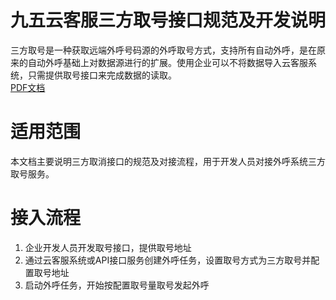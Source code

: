 # 九五云客服三方取号接口规范及开发说明
三方取号是一种获取远端外呼号码源的外呼取号方式，支持所有自动外呼，是在原来的自动外呼基础上对数据源进行的扩展。使用企业可以不将数据导入云客服系统，只需提供取号接口来完成数据的读取。<br/>
[PDF文档](https://github.com/95ykf/remote_number_pull/blob/master/%E4%B9%9D%E4%BA%94%E4%BA%91%E5%AE%A2%E6%9C%8D%E4%B8%89%E6%96%B9%E5%8F%96%E5%8F%B7%E6%8E%A5%E5%8F%A3%E8%A7%84%E8%8C%83%E5%8F%8A%E5%BC%80%E5%8F%91%E8%AF%B4%E6%98%8E.pdf)
# 适用范围
本文档主要说明三方取消接口的规范及对接流程，用于开发人员对接外呼系统三方取号服务。
# 接入流程
1. 企业开发人员开发取号接口，提供取号地址
2. 通过云客服系统或API接口服务创建外呼任务，设置取号方式为三方取号并配置取号地址
3. 启动外呼任务，开始按配置取号量取号发起外呼


